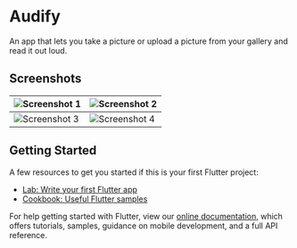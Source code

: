 ﻿# Audify

An app that lets you take a picture or upload a picture from your gallery and read it out loud.

## Screenshots

| ![Screenshot 1](https://github.com/anohene1/audify/blob/master/Screenshot1.jpg) | ![Screenshot 2](https://github.com/anohene1/audify/blob/master/Screenshot2.jpg) |
|----|----|
| ![Screenshot 3](https://github.com/anohene1/audify/blob/master/Screenshot3.jpg) | ![Screenshot 4](https://github.com/anohene1/audify/blob/master/Screenshot4.jpg) |

## Getting Started
A few resources to get you started if this is your first Flutter project:

- [Lab: Write your first Flutter app](https://flutter.dev/docs/get-started/codelab)
- [Cookbook: Useful Flutter samples](https://flutter.dev/docs/cookbook)

For help getting started with Flutter, view our
[online documentation](https://flutter.dev/docs), which offers tutorials,
samples, guidance on mobile development, and a full API reference.
